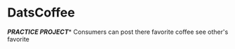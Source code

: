 # DatsCoffee
***PRACTICE PROJECT**** Consumers can post there favorite coffee see other's favorite 
